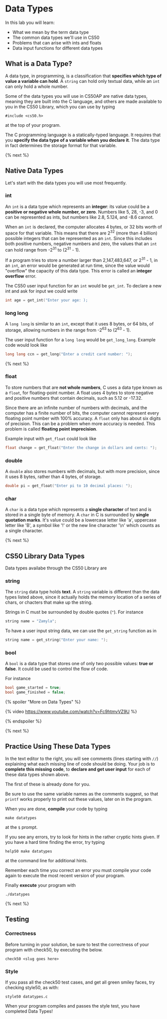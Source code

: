 # Data Types

In this lab you will learn:

- What we mean by the term data type
- The common data types we'll use in CS50
- Problems that can arise with ints and floats
- Data input functions for different data types

## What is a Data Type?

A data type, in programming, is a classification that **specifies which type of value a variable can hold**. A `string` can hold only textual data, while an `int` can only hold a whole number.

Some of the data types you will use in CS50AP are native data types, meaning they are built into the C language, and others are made available to you in the CS50 Library, which you can use by typing

```
#include <cs50.h>
```

at the top of your program.

The C programming language is a statically-typed language. It requires that you **specify the data type of a variable when you declare it**. The data type in fact determines the storage format for that variable. 

{% next %}

## Native Data Types

Let's start with the data types you will use most frequently.

### int

An `int` is a data type which represents an **integer**: its value could be a **positive or negative whole number, or zero**. Numbers like 5, 28, -3, and 0 can be represented as ints, but numbers like 2.8, 5.124, and -8.6 cannot. 

When an `int` is declared, the computer allocates 4 bytes, or 32 bits worth of space for that variable. This means that there are 2<sup>32</sup> (more than 4 billion) possible integers that can be represented as an `int`. Since this includes both positive numbers, negative numbers and zero, the values that an `int` can hold range from -2<sup>31</sup> to (2<sup>31</sup> - 1).

If a program tries to store a number larger than 2,147,483,647, or 2<sup>31</sup> - 1, in an `int`, an error would be generated at run time, since the value would "overflow" the capacity of this data type. This error is called an **integer overflow** error.

The CS50 user input function for an `int` would be `get_int`. To declare a new int and ask for input we could write

```c
int age = get_int("Enter your age: );
```

### long long

A `long long` is similar to an `int`, except that it uses 8 bytes, or 64 bits, of storage, allowing numbers in the range from -2<sup>63</sup> to (2<sup>63</sup> - 1).

The user input function for a `long long` would be `get_long_long`. Example code would look like

```c
long long ccn = get_long("Enter a credit card number: ");
```

{% next %}

### float

To store numbers that are **not whole numbers**, C uses a data type known as a `float`, for floating-point number. A float uses 4 bytes to store negative and positive numbers that contain decimals, such as 5.12 or -17.32. 

Since there are an infinite number of numbers with decimals, and the computer has a finite number of bits, the computer cannot represent every floating point number with 100% accuracy. A `float` only has about six digits of precision. This can be a problem when more accuracy is needed. This problem is called **floating point imprecision**.

Example input with `get_float` could look like

```c
float change = get_float("Enter the change in dollars and cents: ");
```

### double

A `double` also stores numbers with decimals, but with more precision, since it uses 8 bytes, rather than 4 bytes, of storage.

```c
double pi = get_float("Enter pi to 10 decimal places: ");
```

### char

A `char` is a data type which represents a **single character** of text and is stored in a single byte of memory. A `char` in C is surrounded by **single quotation marks**.  It's value could be a lowercase letter like 'a', uppercase letter like 'B', a symbol like '!' or the new line character '\n' which counts as a single character.

{% next %}

## CS50 Library Data Types

Data types availabe through the CS50 Library are

### string

The `string` data type holds **text**. A `string` variable is different than the data types listed above, since it actually holds the memory location of a series of chars, or chacters that make up the string. 

Strings in C must be surrounded by double quotes (`"`). For instance

```c
string name = "Zamyla";
```

To have a user input string data, we can use the `get_string` function as in

```c
string name = get_string("Enter your name: ");
```

### bool

A `bool` is a data type that stores one of only two possible values: **true or false**. It could be used to control the flow of code.

For instance

```c
bool game_started = true;
bool game_finished = false;
```

{% spoiler "More on Data Types" %}

{% video https://www.youtube.com/watch?v=Fc9htmvVZ9U %}

{% endspoiler %}

{% next %}

## Practice Using These Data Types

In the text editor to the right, you will see comments (lines starting with `//`) explaining what each missing line of code should be doing. Your job is to **complete this missing code**, to **declare and get user input** for each of these data types shown above. 

The first of these is already done for you.

Be sure to use the same variable names as the comments suggest, so that `printf` works properly to print out these values, later on in the program.

When you are done, **compile** your code by typing

```
make datatypes
```

at the `$` prompt.

If you see any errors, try to look for hints in the rather cryptic hints given. If you have a hard time finding the error, try typing

```
help50 make datatypes
```
at the command line for additional hints.

Remember each time you correct an error you must compile your code again to execute the most recent version of your program.

Finally **execute** your program with

```
./datatypes
```

{% next %}

## Testing

### Correctness

Before turning in your solution, be sure to test the correctness of your program with check50, by executing the below.

```
check50 <slug goes here>
```
  
### Style

If you pass all the check50 test cases, and get all green smiley faces, try checking style50, as with:

```
style50 datatypes.c
```

When your program compiles and passes the style test, you have completed Data Types!

<!-- ## Submit

To submit your code, execute

```
submit50 <slug>
```

Your submission should be graded for corretness and style withing a few minutes on [cs50.me](https://cs50.me/) -->


